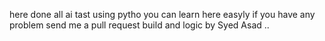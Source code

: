 here done all ai tast using pytho
you can learn here easyly 
if you have any problem send me a pull request 
build and logic by Syed Asad
..